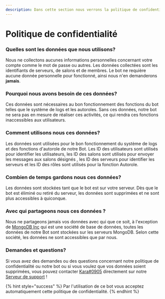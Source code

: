 ```yaml
---
description: Dans cette section nous verrons la politique de confidentialité du bot.
---
```


# Politique de confidentialité

### **Quelles sont les données que nous utilisons?**

Nous ne collectons aucunes informations personnelles concernant votre compte comme le mot de passe ou autres. Les données collectées sont les identifiants de serveurs, de salons et de membres. Le bot ne requière aucune donnée personnelle pour fonctionné, ainsi nous n'en demanderons **jamais**.

### **Pourquoi nous avons besoin de ces données?**

Ces données sont nécessaires au bon fonctionnement des fonctions du bot telles que le système de logs et les autoroles. Sans ces données, notre bot ne sera pas en mesure de réaliser ces activités, ce qui rendra ces fonctions inaccessibles aux utilisateurs.

### **Comment utilisons nous ces données?**

Les données sont utilisées pour le bon fonctionnement  du système de logs et des fonctions d'autorole de notre Bot. Les ID des utilisateurs sont utilisés pour identifier les utilisateurs, les ID des salons sont utilisés pour envoyer les messages aux salons désignés , les ID des serveurs pour identifier les serveurs et les ID des rôles sont utilisés pour la fonction Autorole.

### **Combien de temps gardons nous ces données?**

Les données sont stockées tant que le bot est sur votre serveur. Dès que le bot est éliminé ou retiré du serveur, les données sont supprimées et ne sont plus accessibles à quiconque.

### **Avec qui partageons nous ces données ?**

Nous ne partageons jamais vos données avec qui que ce soit, à l'exception de [MongoDB Inc](https://mongodb.com/) qui est une société de base de données, toutes les données de notre Bot sont stockées sur les serveurs MongoDB. Selon cette société, les données ne sont accessibles que par nous.

### **Demandes et questions?**

Si vous avez des demandes ou des questions concernant notre politique de confidentialité ou notre bot ou si vous voulez que vos données soient supprimées, vous pouvez contacter [Kara#0905](https://discord.com/users/557661509921013780) directement sur notre [Serveur de support](https://discord.gg/6qzkefEvRB) !

{% hint style="success" %}
Par l'utilisation de ce bot vous acceptez automatiquement cette politique de confidentialité.
{% endhint %}
